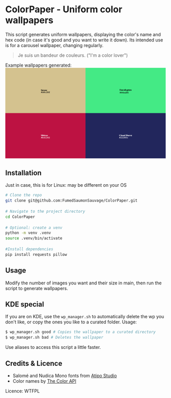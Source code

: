 # ColorPaper - Uniform color wallpapers

This script generates uniform wallpapers, displaying the color's name and hex code (in case it's good and you want to write it down). Its intended use is for a carousel wallpaper, changing regularly.

> Je suis un bandeur de couleurs. ("I'm a color lover")

Example wallpapers generated:
![Example Wallpaper](example-x4.png)

## Installation

Just in case, this is for Linux: may be different on your OS

```bash
# Clone the repo
git clone git@github.com:FumedSaumonSauvage/ColorPaper.git

# Navigate to the project directory
cd ColorPaper

# Optional: create a venv
python -m venv .venv
source .venv/bin/activate

#Install dependencies
pip install requests pillow
```

## Usage

Modify the number of images you want and their size in main, then run the script to generate wallpapers.

## KDE special

If you are on KDE, use the `wp_manager.sh` to automatically delete the wp you don't like, or copy the ones you like to a curated folder.
Usage:

```bash
$ wp_manager.sh good # Copies the wallpaper to a curated directory
$ wp_manager.sh bad # Deletes the wallpaper
```
Use aliases to access this script a little faster.


## Credits & Licence

- Salomé and Nudica Mono fonts from [Atipo Studio](https://www.atipofoundry.com/)
- Color names by [The Color API](https://www.thecolorapi.com/)

Licence: WTFPL
